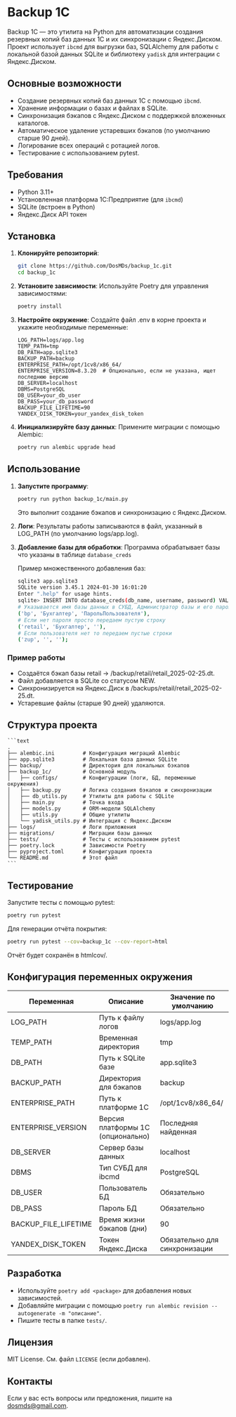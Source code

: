 # Backup 1C

Backup 1C — это утилита на Python для автоматизации создания резервных копий баз данных 1С и их синхронизации с Яндекс.Диском. Проект использует `ibcmd` для выгрузки баз, SQLAlchemy для работы с локальной базой данных SQLite и библиотеку `yadisk` для интеграции с Яндекс.Диском.

## Основные возможности

- Создание резервных копий баз данных 1С с помощью `ibcmd`.
- Хранение информации о базах и файлах в SQLite.
- Синхронизация бэкапов с Яндекс.Диском с поддержкой вложенных каталогов.
- Автоматическое удаление устаревших бэкапов (по умолчанию старше 90 дней).
- Логирование всех операций с ротацией логов.
- Тестирование с использованием pytest.

## Требования

- Python 3.11+
- Установленная платформа 1С:Предприятие (для `ibcmd`)
- SQLite (встроен в Python)
- Яндекс.Диск API токен

## Установка

1. **Клонируйте репозиторий**:

   ```bash
   git clone https://github.com/DosMDs/backup_1c.git
   cd backup_1c
   ```

2. **Установите зависимости**: Используйте Poetry для управления зависимостями:

   ```bash
   poetry install
   ```

3. **Настройте окружение**: Создайте файл .env в корне проекта и укажите необходимые переменные:

   ```env
   LOG_PATH=logs/app.log
   TEMP_PATH=tmp
   DB_PATH=app.sqlite3
   BACKUP_PATH=backup
   ENTERPRISE_PATH=/opt/1cv8/x86_64/
   ENTERPRISE_VERSION=8.3.20  # Опционально, если не указана, ищет последнюю версию
   DB_SERVER=localhost
   DBMS=PostgreSQL
   DB_USER=your_db_user
   DB_PASS=your_db_password
   BACKUP_FILE_LIFETIME=90
   YANDEX_DISK_TOKEN=your_yandex_disk_token
   ```

4. **Инициализируйте базу данных**: Примените миграции с помощью Alembic:

   ```bash
   poetry run alembic upgrade head
   ```

## Использование

1. **Запустите программу**:

   ```bash
   poetry run python backup_1c/main.py
   ```

   Это выполнит создание бэкапов и синхронизацию с Яндекс.Диском.

2. **Логи**: Результаты работы записываются в файл, указанный в LOG_PATH (по умолчанию logs/app.log).

3. **Добавление базы для обработки**: Программа обрабатывает базы что указаны в таблице `database_creds`

   Пример множественного добавления баз:

   ```bash
   sqlite3 app.sqlite3
   SQLite version 3.45.1 2024-01-30 16:01:20
   Enter ".help" for usage hints.
   sqlite> INSERT INTO database_creds(db_name, username, password) VALUES
   # Указывается имя базы данных в СУБД, Администратор базы и его пароль
   ('bp', 'Бухгалтер', 'ПарольПользователя'),
   # Если нет пароля просто передаем пустую строку
   ('retail', 'Бухгалтер', ''),
   # Если пользователя нет то передаем пустые строки
   ('zup', '', '');
   ```

### Пример работы

- Создаётся бэкап базы retail → /backup/retail/retail_2025-02-25.dt.
- Файл добавляется в SQLite со статусом NEW.
- Синхронизируется на Яндекс.Диск в /backups/retail/retail_2025-02-25.dt.
- Устаревшие файлы (старше 90 дней) удаляются.

## Структура проекта

    ```text
    .
    ├── alembic.ini         # Конфигурация миграций Alembic
    ├── app.sqlite3         # Локальная база данных SQLite
    ├── backup/             # Директория для локальных бэкапов
    ├── backup_1c/          # Основной модуль
    │   ├── configs/        # Конфигурации (логи, БД, переменные окружения)
    │   ├── backup.py       # Логика создания бэкапов и синхронизации
    │   ├── db_utils.py     # Утилиты для работы с SQLite
    │   ├── main.py         # Точка входа
    │   ├── models.py       # ORM-модели SQLAlchemy
    │   ├── utils.py        # Общие утилиты
    │   └── yadisk_utils.py # Интеграция с Яндекс.Диском
    ├── logs/               # Логи приложения
    ├── migrations/         # Миграции базы данных
    ├── tests/              # Тесты с использованием pytest
    ├── poetry.lock         # Зависимости Poetry
    ├── pyproject.toml      # Конфигурация проекта
    └── README.md           # Этот файл
    ```

## Тестирование

Запустите тесты с помощью pytest:

```bash
poetry run pytest
```

Для генерации отчёта покрытия:

```bash
poetry run pytest --cov=backup_1c --cov-report=html
```

Отчёт будет сохранён в htmlcov/.

## Конфигурация переменных окружения

| Переменная           | Описание                          | Значение по умолчанию         |
| -------------------- | --------------------------------- | ----------------------------- |
| LOG_PATH             | Путь к файлу логов                | logs/app.log                  |
| TEMP_PATH            | Временная директория              | tmp                           |
| DB_PATH              | Путь к SQLite базе                | app.sqlite3                   |
| BACKUP_PATH          | Директория для бэкапов            | backup                        |
| ENTERPRISE_PATH      | Путь к платформе 1С               | /opt/1cv8/x86_64/             |
| ENTERPRISE_VERSION   | Версия платформы 1С (опционально) | Последняя найденная           |
| DB_SERVER            | Сервер базы данных                | localhost                     |
| DBMS                 | Тип СУБД для ibcmd                | PostgreSQL                    |
| DB_USER              | Пользователь БД                   | Обязательно                   |
| DB_PASS              | Пароль БД                         | Обязательно                   |
| BACKUP_FILE_LIFETIME | Время жизни бэкапов (дни)         | 90                            |
| YANDEX_DISK_TOKEN    | Токен Яндекс.Диска                | Обязательно для синхронизации |

## Разработка

- Используйте `poetry add <package>` для добавления новых зависимостей.
- Добавляйте миграции с помощью `poetry run alembic revision --autogenerate -m "описание"`.
- Пишите тесты в папке `tests/`.

## Лицензия

MIT License. См. файл `LICENSE` (если добавлен).

## Контакты

Если у вас есть вопросы или предложения, пишите на dosmds@gmail.com.
